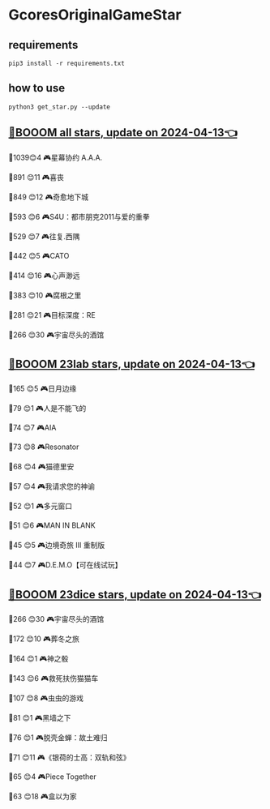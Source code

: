 # GcoresOriginalGameStar

## requirements
```
pip3 install -r requirements.txt
```

## how to use
```
python3 get_star.py --update
```

## [🔗BOOOM all stars, update on 2024-04-13👈](https://raw.githack.com/sichaozhang1112/GcoresOriginalGameStar/main/all.html) 
🌟1039😊4   🎮星幕协约 A.A.A.        

🌟891 😊11  🎮喜丧                 

🌟849 😊12  🎮奇愈地下城              

🌟593 😊6   🎮S4U：都市朋克2011与爱的重拳  

🌟529 😊7   🎮往复.西隅              

🌟442 😊5   🎮CATO               

🌟414 😊16  🎮心声渺远               

🌟383 😊10  🎮腐根之里               

🌟281 😊21  🎮目标深度：RE            

🌟266 😊30  🎮宇宙尽头的酒馆            

## [🔗BOOOM 23lab stars, update on 2024-04-13👈](https://raw.githack.com/sichaozhang1112/GcoresOriginalGameStar/main/23lab.html) 
🌟165 😊5   🎮日月边缘               

🌟79  😊1   🎮人是不能飞的             

🌟74  😊7   🎮AIA                

🌟73  😊8   🎮Resonator          

🌟68  😊4   🎮猫德里安               

🌟57  😊4   🎮我请求您的神谕            

🌟52  😊1   🎮多元窗口               

🌟51  😊6   🎮MAN IN BLANK       

🌟45  😊5   🎮边境奇旅 III 重制版       

🌟44  😊7   🎮D.E.M.O【可在线试玩】     

## [🔗BOOOM 23dice stars, update on 2024-04-13👈](https://raw.githack.com/sichaozhang1112/GcoresOriginalGameStar/main/23dice.html) 
🌟266 😊30  🎮宇宙尽头的酒馆            

🌟172 😊10  🎮葬冬之旅               

🌟164 😊1   🎮神之骰                

🌟143 😊6   🎮救死扶伤猫猫车            

🌟107 😊8   🎮虫虫的游戏              

🌟81  😊1   🎮黑墙之下               

🌟76  😊1   🎮脱壳金蝉：故土难归          

🌟71  😊11  🎮《银荷的士高：双轨和弦》       

🌟65  😊4   🎮Piece Together     

🌟63  😊18  🎮盒以为家               

